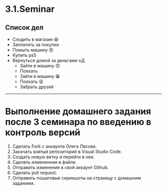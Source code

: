 # 3.1.Seminar

## Список дел
* Сходить в магазин :satisfied:
* Заплатить за покупки 
* Помыть машину :heart_eyes:
* Купить ps5
* Вернуться домой за деньгами хД
  * Зайти в машину :disappointed:
  * Поехать
  * Зайти в машину :grin:
  * Поехать :stuck_out_tongue_closed_eyes:
  * Забрать друзей
___
# Выполнение домашнего задания после 3 семинара по введению в контроль версий
1. Сделать Fork с аккаунта Олега Лясова.
2. Закачать взятый репозиторий в Visual Studio Code.
3. Создать новую ветку и перейти в нее.
4. Сделать измененния в файле.
5. Отправить изменения в свой аккаунт Github.
6. Сделать pull request.
7. Отправить пошаговые скриншоты на страницу с домашним заданием.

